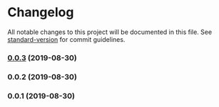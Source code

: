 # Changelog

All notable changes to this project will be documented in this file. See [standard-version](https://github.com/conventional-changelog/standard-version) for commit guidelines.

### [0.0.3](https://github.com/magiclen/node-crc/compare/v0.0.2...v0.0.3) (2019-08-30)



### 0.0.2 (2019-08-30)



### 0.0.1 (2019-08-30)
